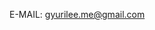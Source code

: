 E-MAIL: gyurilee.me@gmail.com
<!--
<a href="https://hits.seeyoufarm.com"><img src="https://hits.seeyoufarm.com/api/count/incr/badge.svg?url=https%3A%2F%2Fgithub.com%2Fjae04099&count_bg=%23986AE3&title_bg=%23555555&icon=&icon_color=%23E7E7E7&title=%E2%99%A5&edge_flat=true"/></a>
## WAIT! Before you read, just say hi to my baby🐶
<div align="center">
<img src="https://user-images.githubusercontent.com/47337588/123636774-3736ec00-d858-11eb-9bb6-5649f10cc011.jpg" width="200" />
<img src="https://user-images.githubusercontent.com/47337588/123636777-38681900-d858-11eb-9f69-1e388f93677b.jpg" width="200" />
<img src="https://user-images.githubusercontent.com/47337588/123636779-3900af80-d858-11eb-8d5e-61782653b025.jpg" width="200" />
</div>
<br />
 
```javascript
let gyuriLee = {
    pronouns: "She" | "Her",
    code: ["JavaScript", "TypeScript", "Python", "HTML", "CSS", "SCSS", "styled-components"],
    askMeAbout: ["web dev", "tech", "graphicdesign"],
    technologies: {
        frontEnd: {
            js: ["React", "Vue", "Vanilla JS", "Next.js", "Nuxt.js"],
        },
        tools: {
            design: ["Photoshop", "Illustrator", "Figma", "Zeplin"]
        }
    },
    architecture: ["Serverless Architecture", "Single page applications"],
    currentFocus: "React, Next.js, TypeScript",
    funFact: "I majored Sociology and studied in NJ about an year!"
};
```
-->
<!-- - 🌱 I’m currently learning React.js & Vanilla JavaScript
- ✨ Also, studying CS for understand a lot
- ⚡ Fun fact: I majored Sociology and studied in NJ about an year!
<br />
<br /> 
<div align="center">
  <img align="center" src="https://github-readme-stats.vercel.app/api?username=jae04099&count_private=true&show_icons=true&theme=dracula" />
  -->
<!--    <img align="center" src="https://github-readme-stats.vercel.app/api/top-langs/?username=jae04099&layout=compact&theme=dracula&count_private=true" /> -->
 </div>
<!--
**jae04099/jae04099** is a ✨ _special_ ✨ repository because its `README.md` (this file) appears on your GitHub profile.

Here are some ideas to get you started:

- 🔭 I’m currently working on ...
- 🌱 I’m currently learning ...
- 👯 I’m looking to collaborate on ...
- 🤔 I’m looking for help with ...
- 💬 Ask me about ...
- 📫 How to reach me: ...
- 😄 Pronouns: ...
- ⚡ Fun fact: ...
-->
